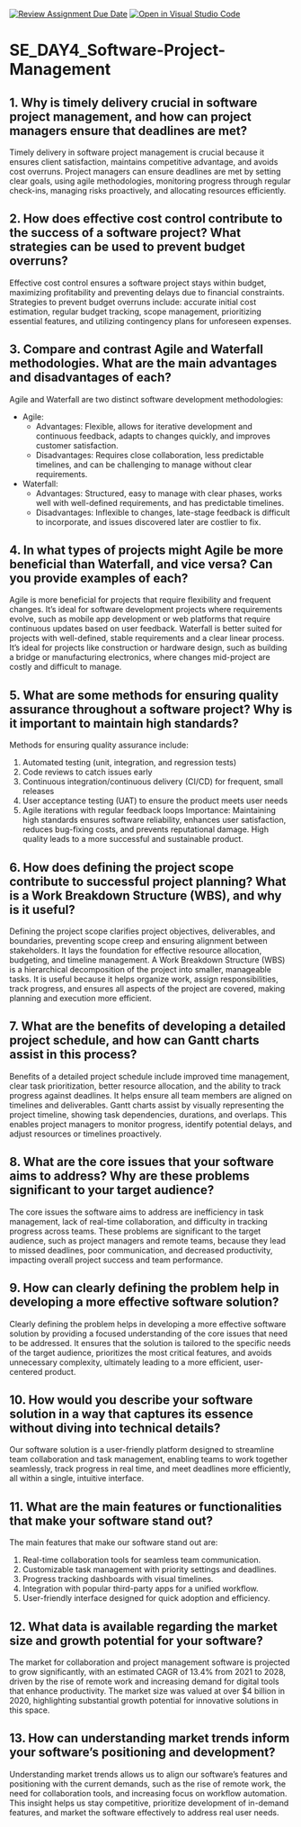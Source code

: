 [![Review Assignment Due Date](https://classroom.github.com/assets/deadline-readme-button-22041afd0340ce965d47ae6ef1cefeee28c7c493a6346c4f15d667ab976d596c.svg)](https://classroom.github.com/a/9pw6JKcu)
[![Open in Visual Studio Code](https://classroom.github.com/assets/open-in-vscode-2e0aaae1b6195c2367325f4f02e2d04e9abb55f0b24a779b69b11b9e10269abc.svg)](https://classroom.github.com/online_ide?assignment_repo_id=15950157&assignment_repo_type=AssignmentRepo)
# SE_DAY4_Software-Project-Management
## 1. Why is timely delivery crucial in software project management, and how can project managers ensure that deadlines are met?
Timely delivery in software project management is crucial because it ensures client satisfaction, maintains competitive advantage, and avoids cost overruns. Project managers can ensure deadlines are met by setting clear goals, using agile methodologies, monitoring progress through regular check-ins, managing risks proactively, and allocating resources efficiently.
## 2. How does effective cost control contribute to the success of a software project? What strategies can be used to prevent budget overruns?
Effective cost control ensures a software project stays within budget, maximizing profitability and preventing delays due to financial constraints. Strategies to prevent budget overruns include: accurate initial cost estimation, regular budget tracking, scope management, prioritizing essential features, and utilizing contingency plans for unforeseen expenses.
## 3. Compare and contrast Agile and Waterfall methodologies. What are the main advantages and disadvantages of each?
Agile and Waterfall are two distinct software development methodologies:
- Agile:
  - Advantages: Flexible, allows for iterative development and continuous feedback, adapts to changes quickly, and improves customer satisfaction.
  - Disadvantages: Requires close collaboration, less predictable timelines, and can be challenging to manage without clear requirements.
- Waterfall:
  - Advantages: Structured, easy to manage with clear phases, works well with well-defined requirements, and has predictable timelines.
  - Disadvantages: Inflexible to changes, late-stage feedback is difficult to incorporate, and issues discovered later are costlier to fix.
## 4. In what types of projects might Agile be more beneficial than Waterfall, and vice versa? Can you provide examples of each?
Agile is more beneficial for projects that require flexibility and frequent changes. It’s ideal for software development projects where requirements evolve, such as mobile app development or web platforms that require continuous updates based on user feedback.
Waterfall is better suited for projects with well-defined, stable requirements and a clear linear process. It’s ideal for projects like construction or hardware design, such as building a bridge or manufacturing electronics, where changes mid-project are costly and difficult to manage.
## 5. What are some methods for ensuring quality assurance throughout a software project? Why is it important to maintain high standards?
Methods for ensuring quality assurance include:

1. Automated testing (unit, integration, and regression tests)
2. Code reviews to catch issues early
3. Continuous integration/continuous delivery (CI/CD) for frequent, small releases
4. User acceptance testing (UAT) to ensure the product meets user needs
5. Agile iterations with regular feedback loops
Importance: Maintaining high standards ensures software reliability, enhances user satisfaction, reduces bug-fixing costs, and prevents reputational damage. High quality leads to a more successful and sustainable product.
## 6. How does defining the project scope contribute to successful project planning? What is a Work Breakdown Structure (WBS), and why is it useful?
Defining the project scope clarifies project objectives, deliverables, and boundaries, preventing scope creep and ensuring alignment between stakeholders. It lays the foundation for effective resource allocation, budgeting, and timeline management.
A Work Breakdown Structure (WBS) is a hierarchical decomposition of the project into smaller, manageable tasks. It is useful because it helps organize work, assign responsibilities, track progress, and ensures all aspects of the project are covered, making planning and execution more efficient.
## 7. What are the benefits of developing a detailed project schedule, and how can Gantt charts assist in this process?
Benefits of a detailed project schedule include improved time management, clear task prioritization, better resource allocation, and the ability to track progress against deadlines. It helps ensure all team members are aligned on timelines and deliverables.
Gantt charts assist by visually representing the project timeline, showing task dependencies, durations, and overlaps. This enables project managers to monitor progress, identify potential delays, and adjust resources or timelines proactively.
## 8. What are the core issues that your software aims to address? Why are these problems significant to your target audience?
The core issues the software aims to address are inefficiency in task management, lack of real-time collaboration, and difficulty in tracking progress across teams. These problems are significant to the target audience, such as project managers and remote teams, because they lead to missed deadlines, poor communication, and decreased productivity, impacting overall project success and team performance.
## 9. How can clearly defining the problem help in developing a more effective software solution?
Clearly defining the problem helps in developing a more effective software solution by providing a focused understanding of the core issues that need to be addressed. It ensures that the solution is tailored to the specific needs of the target audience, prioritizes the most critical features, and avoids unnecessary complexity, ultimately leading to a more efficient, user-centered product.
## 10. How would you describe your software solution in a way that captures its essence without diving into technical details?
Our software solution is a user-friendly platform designed to streamline team collaboration and task management, enabling teams to work together seamlessly, track progress in real time, and meet deadlines more efficiently, all within a single, intuitive interface.
## 11. What are the main features or functionalities that make your software stand out?
The main features that make our software stand out are:
1. Real-time collaboration tools for seamless team communication.
2. Customizable task management with priority settings and deadlines.
3. Progress tracking dashboards with visual timelines.
4. Integration with popular third-party apps for a unified workflow.
5. User-friendly interface designed for quick adoption and efficiency.
## 12. What data is available regarding the market size and growth potential for your software?
The market for collaboration and project management software is projected to grow significantly, with an estimated CAGR of 13.4% from 2021 to 2028, driven by the rise of remote work and increasing demand for digital tools that enhance productivity. The market size was valued at over $4 billion in 2020, highlighting substantial growth potential for innovative solutions in this space.
## 13. How can understanding market trends inform your software’s positioning and development?
Understanding market trends allows us to align our software’s features and positioning with the current demands, such as the rise of remote work, the need for collaboration tools, and increasing focus on workflow automation. This insight helps us stay competitive, prioritize development of in-demand features, and market the software effectively to address real user needs.
